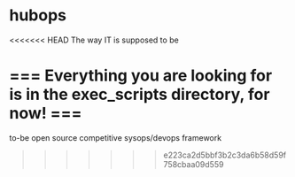 # hubops
<<<<<<< HEAD
The way IT is supposed to be

=== Everything you are looking for is in the exec_scripts directory, for now! ===
=======
to-be open source competitive sysops/devops framework
>>>>>>> e223ca2d5bbf3b2c3da6b58d59f758cbaa09d559
